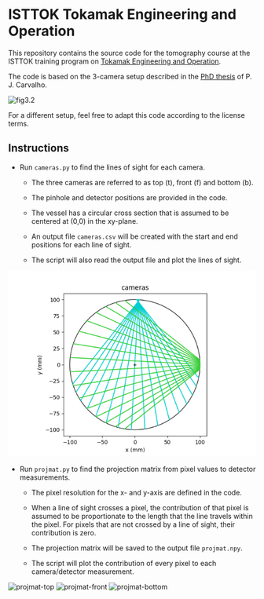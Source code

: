 # ISTTOK Tokamak Engineering and Operation

This repository contains the source code for the tomography course at the ISTTOK training program on [Tokamak Engineering and Operation](https://isttok.tecnico.ulisboa.pt/~isttok.daemon/index.php?title=Training).

The code is based on the 3-camera setup described in the [PhD thesis](http://bibliotecas.utl.pt/cgi-bin/koha/opac-detail.pl?biblionumber=428085) of P. J. Carvalho.

![fig3.2](https://raw.githubusercontent.com/diogoff/isttok-tomography/master/images/fig3.2.png)

For a different setup, feel free to adapt this code according to the license terms.

## Instructions

- Run `cameras.py` to find the lines of sight for each camera.

    - The three cameras are referred to as top (t), front (f) and bottom (b).

    - The pinhole and detector positions are provided in the code.
    
    - The vessel has a circular cross section that is assumed to be centered at (0,0) in the xy-plane.
    
    - An output file `cameras.csv` will be created with the start and end positions for each line of sight.
    
    - The script will also read the output file and plot the lines of sight.

![cameras](https://raw.githubusercontent.com/diogoff/isttok-tomography/master/images/cameras.png)

- Run `projmat.py` to find the projection matrix from pixel values to detector measurements.

    - The pixel resolution for the x- and y-axis are defined in the code.
    
    - When a line of sight crosses a pixel, the contribution of that pixel is assumed to be proportionate to the length that the line travels within the pixel. For pixels that are not crossed by a line of sight, their contribution is zero.

    - The projection matrix will be saved to the output file `projmat.npy`.

    - The script will plot the contribution of every pixel to each camera/detector measurement.

![projmat-top](https://raw.githubusercontent.com/diogoff/isttok-tomography/master/images/projmat-top.png)
![projmat-front](https://raw.githubusercontent.com/diogoff/isttok-tomography/master/images/projmat-front.png)
![projmat-bottom](https://raw.githubusercontent.com/diogoff/isttok-tomography/master/images/projmat-bottom.png)

